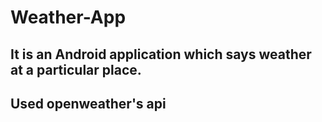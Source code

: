 # Weather-App
## It is an Android application which says weather at a particular place.
## Used openweather's api
